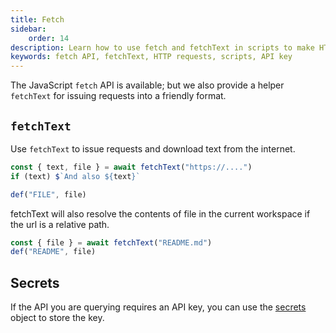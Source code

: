 ```yaml
---
title: Fetch
sidebar:
    order: 14
description: Learn how to use fetch and fetchText in scripts to make HTTP requests and handle text responses.
keywords: fetch API, fetchText, HTTP requests, scripts, API key
---
```


The JavaScript `fetch` API is available; but we also provide a helper
`fetchText` for issuing requests into a friendly format.

## `fetchText`

Use `fetchText` to issue requests and download text from the internet.

```ts
const { text, file } = await fetchText("https://....")
if (text) $`And also ${text}`

def("FILE", file)
```

fetchText will also resolve the contents of file in the current workspace if the url is a relative path.

```ts
const { file } = await fetchText("README.md")
def("README", file)
```

## Secrets

If the API you are querying requires an API key, you can use the [secrets](/genaiscript/reference/scripts/secrets) object to store the key.
